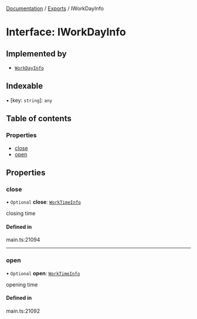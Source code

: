 [Documentation](../README.md) / [Exports](../modules.md) / IWorkDayInfo

# Interface: IWorkDayInfo

## Implemented by

- [`WorkDayInfo`](../classes/WorkDayInfo.md)

## Indexable

▪ [key: `string`]: `any`

## Table of contents

### Properties

- [close](IWorkDayInfo.md#close)
- [open](IWorkDayInfo.md#open)

## Properties

### close

• `Optional` **close**: [`WorkTimeInfo`](../classes/WorkTimeInfo.md)

closing time

#### Defined in

main.ts:21094

___

### open

• `Optional` **open**: [`WorkTimeInfo`](../classes/WorkTimeInfo.md)

opening time

#### Defined in

main.ts:21092
